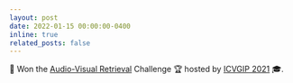 ```yaml
---
layout: post
date: 2022-01-15 00:00:00-0400
inline: true
related_posts: false
---
```


🥇 Won the [Audio-Visual Retrieval](https://eval.ai/web/challenges/challenge-page/1311/overview) Challenge 🏆 hosted by [ICVGIP 2021](https://iitj.ac.in/icvgip2021/) 🎓.
